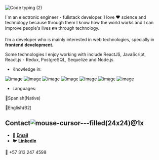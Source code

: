 ![Code typing (2)](https://user-images.githubusercontent.com/75697707/124080750-57111000-da10-11eb-8fe6-dd63956311cf.gif)


I´m an electronic engineer - fullstack developer. I love :heart: science and technology because through them I know how the world works and I can improve people's lives :family: through technology.

I’m a developer who is mainly interested in web technologies, specially in **frontend development**.


Some technologies I enjoy working with include ReactJS, JavaScript, React.js - Redux, PostgreSQL, Sequelize and Node.js.

- Knowledge in:

![image](https://user-images.githubusercontent.com/75386133/118582414-e7450f80-b758-11eb-9b08-5509f392ca82.png)
![image](https://user-images.githubusercontent.com/75386133/118582992-ecef2500-b759-11eb-8335-f05ad2e84bd0.png)
![image](https://user-images.githubusercontent.com/75386133/118583020-f6788d00-b759-11eb-9abe-6da84119892e.png)
![image](https://user-images.githubusercontent.com/75386133/118583034-fb3d4100-b759-11eb-95d5-1893b807eb96.png)
![image](https://user-images.githubusercontent.com/75386133/118583047-009a8b80-b75a-11eb-84b0-7c87acfd8eb2.png)
![image](https://user-images.githubusercontent.com/75386133/118583062-07c19980-b75a-11eb-94e7-29972a814723.png)
![image](https://user-images.githubusercontent.com/75386133/118583077-0f813e00-b75a-11eb-829e-f890a7937198.png)

- Languages:

:small_orange_diamond:Spanish(Native)

:small_orange_diamond:English(B2)




## Contact![mouse-cursor---filled(24x24)@1x](https://user-images.githubusercontent.com/75697707/124082193-06021b80-da12-11eb-8862-188d22a63bce.png)

- 📩 **[Email](mailto:vivi6410@gmail.com)**
- 🐦 **[LinkedIn](www.linkedin.com/in/vivian-gutierrez-myc-dev)**

:iphone: +57 313 247 4598
